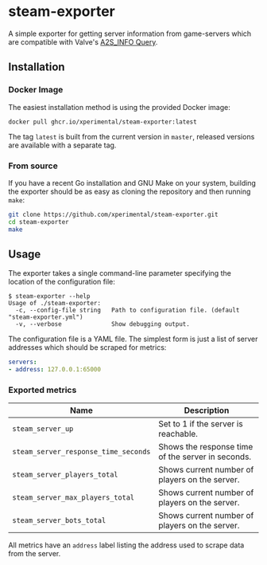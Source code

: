 # steam-exporter

A simple exporter for getting server information from game-servers which are compatible with
Valve's [A2S_INFO Query](https://developer.valvesoftware.com/wiki/Server_queries#A2S_INFO).

## Installation

### Docker Image

The easiest installation method is using the provided Docker image:

```plain
docker pull ghcr.io/xperimental/steam-exporter:latest
```

The tag `latest` is built from the current version in `master`, released versions are available with a separate tag.

### From source

If you have a recent Go installation and GNU Make on your system, building the exporter should be as easy as cloning the
repository and then running `make`:

```bash
git clone https://github.com/xperimental/steam-exporter.git
cd steam-exporter
make
```

## Usage

The exporter takes a single command-line parameter specifying the location of the configuration file:

```plain
$ steam-exporter --help
Usage of ./steam-exporter:
  -c, --config-file string   Path to configuration file. (default "steam-exporter.yml")
  -v, --verbose              Show debugging output.
```

The configuration file is a YAML file. The simplest form is just a list of server addresses which should be scraped for
metrics:

```yaml
servers:
- address: 127.0.0.1:65000
```

### Exported metrics

| Name | Description |
| ---- | ----------- |
| `steam_server_up` | Set to 1 if the server is reachable. |
| `steam_server_response_time_seconds` | Shows the response time of the server in seconds. |
| `steam_server_players_total` | Shows current number of players on the server. |
| `steam_server_max_players_total` | Shows current number of players on the server. |
| `steam_server_bots_total` | Shows current number of players on the server. |

All metrics have an `address` label listing the address used to scrape data from the server.
